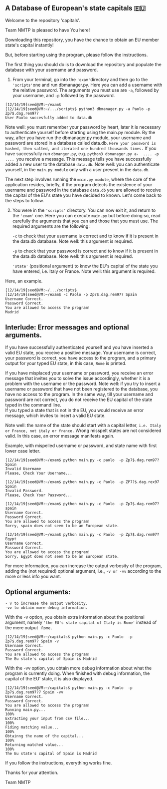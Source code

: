 ## A Database of European's state capitals 🇪🇺
Welcome to the repository 'capitals'.

Team NMTP is pleased to have You here!

Downloading this repository, you have the chance to obtain an EU member state's capital instantly! 

But, before starting using the program, please follow the instructions. 

The first thing you should do is to download the repository and populate the database with your username and password. 

1. From your terminal, go into the ```'exam'```directory and then go to the ```'scripts'```one and run dbmanager.py.  Here you can add a username with the relative password. The arguments you must use are  ```-a```, followed by your username, and 
```-p``` followed by the password. 


```
[12/14/19]seed@VM:~/exam$
[12/14/19]seed@VM:~/.../scripts$ python3 dbmanager.py -a Paolo -p Zp7$.dag.rem97?
User Paolo succesfully added to data.db

```
   Note well: you must remember your password by heart, later it is necessary to authenticate yourself before starting using      the main.py module. By the way, after you have run the dbmanager.py module, your username and password are stored in a          database called data.db. ```Here your password is hashed, then salted, and iterated one hundred thousands times.``` 
   If you have successfully run ```dbmanger.py```, e.g. ```python3 dbmanager.py a-  .... -p .... ```you receive a message. This    message tells you have successfully added a new user to the database ```data.db```. Note well: you can authenticate            yourself, in the ```main.py module``` only with a user present in the ```data.db```. 


The next step involves running the ```main.py module```, where the core of the application resides, briefly, if the program detects the existence of your username and password in the database ```data.db``` you are allowed to receive the capital of the EU's state you have decided to known. Let's come back to the steps to follow. 

2. You were in the ```'scripts'``` directory. You can now exit it, and return to the ```'exam'``` one.  Here you can execute ```main.py``` but before doing so, read carefully the arguments that you can and those that you must use. The required            arguments are the following: 

    ```-c``` to check that your username is correct and to know if it is present in the data.db database. Note well: this           argument is required. 
 
    ```-p``` to check that your password is correct and to know if it is present in the data.db database. Note well: this           argument is required. 

   ```'state'``` (positional argument)  to know the EU's capital of the state you have entered, i.e. Italy or France. Note        well: this argument is required. 
 
 Here, an example. 
 
 ```
[12/14/19]seed@VM:~/.../scripts$  
[12/14/19]seed@VM:~/exam$ -c Paolo -p Zp7$.dag.rem97? Spain
Username Correct.
Password Correct.
You are allowed to access the program!
Madrid
 ```
   
## Interlude: Error messages and optional arguments.

If you have successfully authenticated yourself and you have inserted a valid EU state, you receive a positive message. Your username is correct, your password is correct, you have access to the program,  and a primary output for your typed EU state, in this case, ```Rome``` is printed. 

If you have misplaced your username or password, you receive an error message that invites you to solve the issue accordingly, whether it is a problem with the username or the password. Note well: if you try to insert a username or password that have not been registered to the database, you have no access to the program. In the same way, till your username and password are not correct, you do not receive the EU capital of the state typed in the command line.  
If you typed a state that is not in the EU, you would receive an error message, which invites to insert a valid EU state. 

  Note well: the name of the state should start with a capital letter, ```i.e. Italy or France, not italy or france.``` Wrong   misspelt states are not considered valid. In this case, an error message manifests again.

Example, with mispelled username or password, and state name with first lower case letter.  

 ```
[12/14/19]seed@VM:~/exam$ python main.py -c paolo  -p Zp7$.dag.rem97? Spain 
Invalid Username
Please, Check Your Username...

[12/14/19]seed@VM:~/exam$ python main.py -c Paolo  -p ZP7?$.dag.rex97 Spain 
Invalid Password.
Please, Check Your Password...

[12/14/19]seed@VM:~/exam$ python main.py -c Paolo  -p Zp7$.dag.rem97? spain 
Username Correct.
Password Correct.
You are allowed to access the program!
Sorry, spain does not seem to be an European state.

[12/14/19]seed@VM:~/exam$ python main.py -c Paolo  -p Zp7$.dag.rem97? Egypt 
Username Correct.
Password Correct.
You are allowed to access the program!
Sorry, Egypt does not seem to be an European state.

 ```

For more information, you can increase the output verbosity of the program, adding the (not required) optional argument, i.e., ```-v or -vv``` according to the more or less info you want. 
    
## Optional arguments: 

    - v to increase the output verbosity. 
    -vv to obtain more debug information. 

With the -v option, you obtain extra information about the positional argument, namely ```'the EU's state capital of Italy is Rome'```  instead of the mere output ``` Rome.``` 

``` 
[12/14/19]seed@VM:~/capitals$ python main.py -c Paolo  -p Zp7$.dag.rem97? Spain -v  
Username Correct.
Password Correct.
You are allowed to access the program!
The Eu state's capital of Spain is Madrid

``` 
With the -vv option, you obtain more debug information about what the program is currently doing. When finished with debug information, the capital of the EU' state, it is also displayed. 

``` 
[12/14/19]seed@VM:~/capitals$ python main.py -c Paolo  -p Zp7$.dag.rem97?7 Spain -vv
Username Correct.
Password Correct.
You are allowed to access the program!
Running main.py...
100% 
Extracting your input from csv file...
100%
Fiding matching value...
100%
Obtainng the name of the capital...
100%
Returning matched value...
100%
The Eu state's capital of Spain is Madrid

``` 

If you follow the instructions, everything works fine. 

Thanks for your attention.

Team NMTP


